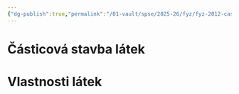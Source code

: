 ```yaml
---
{"dg-publish":true,"permalink":"/01-vault/spse/2025-26/fyz/fyz-2012-casticova-stavba-latek-vlastnosti-latek-z-hlediska-molekulove-fyziky/","created":"2025-07-10T14:01:38.222+02:00","updated":"2025-07-10T14:02:06.667+02:00"}
---
```


# Částicová stavba látek

# Vlastnosti látek